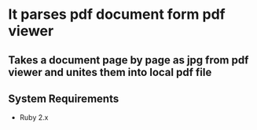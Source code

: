 # It parses pdf document form pdf viewer

## Takes a document page by page as jpg from pdf viewer and unites them into local pdf file

## System Requirements
  * Ruby 2.x